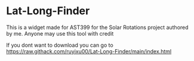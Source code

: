 # Lat-Long-Finder
This is a widget made for AST399 for the Solar Rotations project authored by me. Anyone may use this tool with credit 

If you dont want to download you can go to https://raw.githack.com/ruyixu00/Lat-Long-Finder/main/index.html
